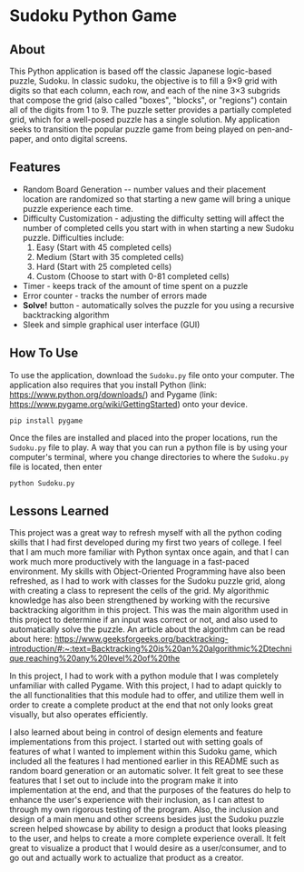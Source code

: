 # Sudoku Python Game
## About
This Python application is based off the classic Japanese logic-based puzzle, Sudoku.  In classic sudoku, the objective is to fill a 9×9 grid with digits so that each column, each row, and each of the nine 3×3 subgrids that compose the grid (also called "boxes", "blocks", or "regions") contain all of the digits from 1 to 9. The puzzle setter provides a partially completed grid, which for a well-posed puzzle has a single solution. My application seeks to transition the popular puzzle game from being played on pen-and-paper, and onto digital screens.

## Features
- Random Board Generation -- number values and their placement location are randomized so that starting a new game will bring a unique puzzle experience each time.
- Difficulty Customization - adjusting the difficulty setting will affect the number of completed cells you start with in when starting a new Sudoku puzzle. Difficulties include:
	1. Easy (Start with 45 completed cells)
	2. Medium (Start with 35 completed cells)
	3. Hard (Start with 25 completed cells)
	4. Custom (Choose to start with 0-81 completed cells)
- Timer - keeps track of the amount of time spent on a puzzle
- Error counter - tracks the number of errors made
- **Solve!** button - automatically solves the puzzle for you using a recursive backtracking algorithm
- Sleek and simple graphical user interface (GUI)

## How To Use
To use the application, download the `Sudoku.py` file onto your computer. The application also requires that you install Python (link: https://www.python.org/downloads/) and Pygame (link: https://www.pygame.org/wiki/GettingStarted) onto your device.
```
pip install pygame
```
Once the files are installed and placed into the proper locations, run the `Sudoku.py` file to play. A way that you can run a python file is by using your computer's terminal, where you change directories to where the `Sudoku.py` file is located, then enter
```
python Sudoku.py
```

## Lessons Learned
This project was a great way to refresh myself with all the python coding skills that I had first developed during my first two years of college. I feel that I am much more familiar with Python syntax once again, and that I can work much more productively with the language in a fast-paced environment. My skills with Object-Oriented Programming have also been refreshed, as I had to work with classes for the Sudoku puzzle grid, along with creating a class to represent the cells of the grid. My algorithmic knowledge has also been strengthened by working with the recursive backtracking algorithm in this project. This was the main algorithm used in this project to determine if an input was correct or not, and also used to automatically solve the puzzle. An article about the algorithm can be read about here: https://www.geeksforgeeks.org/backtracking-introduction/#:~:text=Backtracking%20is%20an%20algorithmic%2Dtechnique,reaching%20any%20level%20of%20the

In this project, I had to work with a python module that I was completely unfamiliar with called Pygame. With this project, I had to adapt quickly to the all functionalities that this module had to offer, and utilize them well in order to create a complete product at the end that not only looks great visually, but also operates efficiently.
 
I also learned about being in control of design elements and feature implementations from this project. I started out with setting goals of features of what I wanted to implement within this Sudoku game, which included all the features I had mentioned earlier in this README such as random board generation or an automatic solver. It felt great to see these features that I set out to include into the program make it into implementation at the end, and that the purposes of the features do help to enhance the user's experience with their inclusion, as I can attest to through my own rigorous testing of the program. Also, the inclusion and design of a main menu and other screens besides just the Sudoku puzzle screen helped showcase by ability to design a product that looks pleasing to the user, and helps to create a more complete experience overall. It felt great to visualize a product that I would desire as a user/consumer, and to go out and actually work to actualize that product as a creator.
